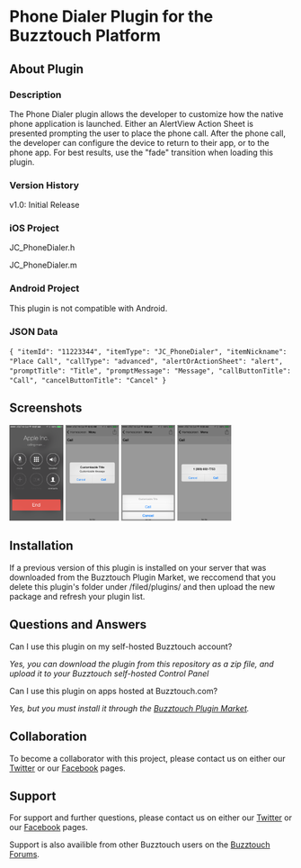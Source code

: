 # Phone Dialer Plugin for the Buzztouch Platform

## About Plugin
### Description
The Phone Dialer plugin allows the developer to customize how the native phone application is launched. Either an AlertView Action Sheet is presented prompting the user to place the phone call. After the phone call, the developer can configure the device to return to their app, or to the phone app. For best results, use the "fade" transition when loading this plugin.

### Version History
v1.0: Initial Release

### iOS Project
JC_PhoneDialer.h

JC_PhoneDialer.m

### Android Project
This plugin is not compatible with Android.

### JSON Data
`{
 "itemId": "11223344",
 "itemType": "JC_PhoneDialer",
 "itemNickname": "Place Call",
 "callType": "advanced",
 "alertOrActionSheet": "alert",
 "promptTitle": "Title",
 "promptMessage": "Message",
 "callButtonTitle": "Call",
 "cancelButtonTitle": "Cancel"
}`

## Screenshots

<img src="screenshots/screen-1.png" width="19%"/>
<img src="screenshots/screen-2.png" width="19%"/>
<img src="screenshots/screen-3.png" width="19%"/>
<img src="screenshots/screen-4.png" width="19%"/>

## Installation
If a previous version of this plugin is installed on your server that was downloaded from the Buzztouch Plugin Market, we reccomend that you delete this plugin's folder under /filed/plugins/ and then upload the new package and refresh your plugin list.

## Questions and Answers
Can I use this plugin on my self-hosted Buzztouch account?

*Yes, you can download the plugin from this repository as a zip file, and upload it to your Buzztouch self-hosted Control Panel*

Can I use this plugin on apps hosted at Buzztouch.com?

*Yes, but you must install it through the [Buzztouch Plugin Market](http://www.buzztouch.com/plugins/plugin.php?pid=36034D9ADE974ED4CE7EBE9).*


## Collaboration
To become a collaborator with this project, please contact us on either our [Twitter](http://twitter.com/jakechasan) or our [Facebook](http://facebook.com/jakechasanapps) pages.


## Support
For support and further questions, please contact us on either our [Twitter](http://twitter.com/jakechasan) or our [Facebook](http://facebook.com/jakechasanapps) pages.

Support is also availible from other Buzztouch users on the [Buzztouch Forums](http://www.buzztouch.com/forum/).